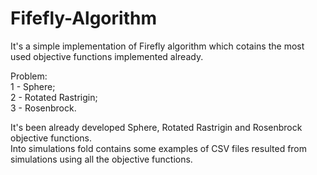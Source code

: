 # Fifefly-Algorithm

It's a simple implementation of Firefly algorithm which cotains the most used objective functions implemented already.
<br />

Problem:<br />
1 - Sphere;<br />
2 - Rotated Rastrigin;<br />
3 - Rosenbrock.<br />

It's been already developed Sphere, Rotated Rastrigin and Rosenbrock objective functions.
<br />
Into simulations fold contains some examples of CSV files resulted from simulations using all the objective functions.

